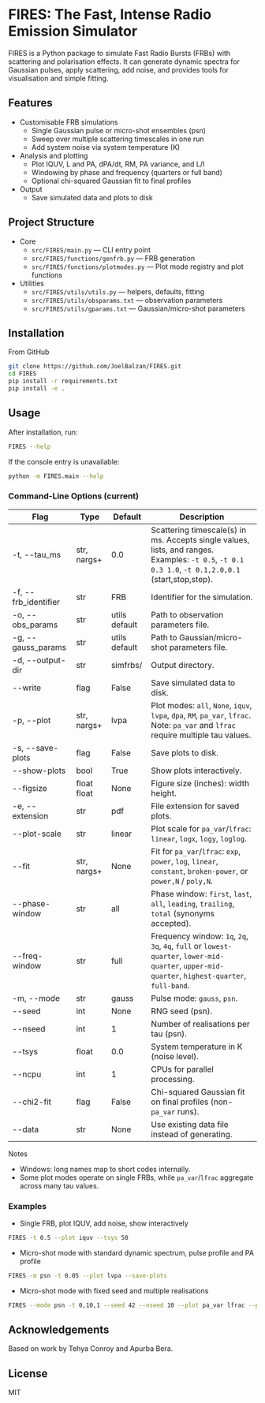 # FIRES: The Fast, Intense Radio Emission Simulator

FIRES is a Python package to simulate Fast Radio Bursts (FRBs) with scattering and polarisation effects. It can generate dynamic spectra for Gaussian pulses, apply scattering, add noise, and provides tools for visualisation and simple fitting.

## Features

- Customisable FRB simulations
  - Single Gaussian pulse or micro-shot ensembles (psn)
  - Sweep over multiple scattering timescales in one run
  - Add system noise via system temperature (K)
- Analysis and plotting
  - Plot IQUV, L and PA, dPA/dt, RM, PA variance, and L/I
  - Windowing by phase and frequency (quarters or full band)
  - Optional chi-squared Gaussian fit to final profiles
- Output
  - Save simulated data and plots to disk

## Project Structure

- Core
  - `src/FIRES/main.py` — CLI entry point
  - `src/FIRES/functions/genfrb.py` — FRB generation
  - `src/FIRES/functions/plotmodes.py` — Plot mode registry and plot functions
- Utilities
  - `src/FIRES/utils/utils.py` — helpers, defaults, fitting
  - `src/FIRES/utils/obsparams.txt` — observation parameters
  - `src/FIRES/utils/gparams.txt` — Gaussian/micro-shot parameters

## Installation

From GitHub
```bash
git clone https://github.com/JoelBalzan/FIRES.git
cd FIRES
pip install -r requirements.txt
pip install -e .
```

## Usage

After installation, run:
```bash
FIRES --help
```

If the console entry is unavailable:
```bash
python -m FIRES.main --help
```

### Command-Line Options (current)

| Flag | Type | Default | Description |
|---|---|---|---|
| -t, --tau_ms | str, nargs+ | 0.0 | Scattering timescale(s) in ms. Accepts single values, lists, and ranges. Examples: `-t 0.5`, `-t 0.1 0.3 1.0`, `-t 0.1,2.0,0.1` (start,stop,step). |
| -f, --frb_identifier | str | FRB | Identifier for the simulation. |
| -o, --obs_params | str | utils default | Path to observation parameters file. |
| -g, --gauss_params | str | utils default | Path to Gaussian/micro-shot parameters file. |
| -d, --output-dir | str | simfrbs/ | Output directory. |
| --write | flag | False | Save simulated data to disk. |
| -p, --plot | str, nargs+ | lvpa | Plot modes: `all`, `None`, `iquv`, `lvpa`, `dpa`, `RM`, `pa_var`, `lfrac`. Note: `pa_var` and `lfrac` require multiple tau values. |
| -s, --save-plots | flag | False | Save plots to disk. |
| --show-plots | bool | True | Show plots interactively. |
| --figsize | float float | None | Figure size (inches): width height. |
| -e, --extension | str | pdf | File extension for saved plots. |
| --plot-scale | str | linear | Plot scale for `pa_var`/`lfrac`: `linear`, `logx`, `logy`, `loglog`. |
| --fit | str, nargs+ | None | Fit for `pa_var`/`lfrac`: `exp`, `power`, `log`, `linear`, `constant`, `broken-power`, or `power,N` / `poly,N`. |
| --phase-window | str | all | Phase window: `first`, `last`, `all`, `leading`, `trailing`, `total` (synonyms accepted). |
| --freq-window | str | full | Frequency window: `1q`, `2q`, `3q`, `4q`, `full` or `lowest-quarter`, `lower-mid-quarter`, `upper-mid-quarter`, `highest-quarter`, `full-band`. |
| -m, --mode | str | gauss | Pulse mode: `gauss`, `psn`. |
| --seed | int | None | RNG seed (psn). |
| --nseed | int | 1 | Number of realisations per tau (psn). |
| --tsys | float | 0.0 | System temperature in K (noise level). |
| --ncpu | int | 1 | CPUs for parallel processing. |
| --chi2-fit | flag | False | Chi-squared Gaussian fit on final profiles (non-`pa_var` runs). |
| --data | str | None | Use existing data file instead of generating. |

Notes
- Windows: long names map to short codes internally.
- Some plot modes operate on single FRBs, while `pa_var`/`lfrac` aggregate across many tau values.

### Examples

- Single FRB, plot IQUV, add noise, show interactively
```bash
FIRES -t 0.5 --plot iquv --tsys 50
```

- Micro-shot mode with standard dynamic spectrum, pulse profile and PA profile
```bash
FIRES -m psn -t 0.05 --plot lvpa --save-plots
```

- Micro-shot mode with fixed seed and multiple realisations
```bash
FIRES --mode psn -t 0,10,1 --seed 42 --nseed 10 --plot pa_var lfrac --phase-window leading --freq-window 4q --plot-scale loglog
```


## Acknowledgements

Based on work by Tehya Conroy and Apurba Bera.

## License

MIT